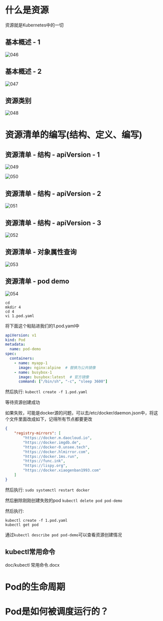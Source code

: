 # 什么是资源

资源就是Kubernetes中的一切


## 基本概述 - 1

![046](./img/img_46.png)


## 基本概述 - 2

![047](./img/img_47.png)

## 资源类别

![048](./img/img_48.png)


# 资源清单的编写(结构、定义、编写)

## 资源清单 - 结构 - apiVersion - 1

![049](./img/img_49.png)

![050](./img/img_50.png)

## 资源清单 - 结构 - apiVersion - 2

![051](./img/img_51.png)

## 资源清单 - 结构 - apiVersion - 3

![052](./img/img_52.png)

## 资源清单 - 对象属性查询

![053](./img/img_53.png)

## 资源清单 - pod demo

![054](./img/img_54.png)

```shell
cd
mkdir 4
cd 4
vi 1.pod.yaml

```
将下面这个粘贴进我们的1.pod.yaml中

```yaml
apiVersion: v1
kind: Pod
metadata:
  name: pod-demo
spec:
  containers:
    - name: myapp-1
      image: nginx:alpine  # 替换为公共镜像
    - name: busybox-1
      image: busybox:latest  # 官方镜像
      command: ["/bin/sh", "-c", "sleep 3600"]
```

然后执行: `kubectl create -f 1.pod.yaml`

等待资源创建成功


如果失败，可能是docker源的问题，可以去/etc/docker/daemon.json中，将这个文件里面改成如下，记得所有节点都要更改

```json
{
    "registry-mirrors": [
    	"https://docker.m.daocloud.io",
    	"https://docker.imgdb.de",
    	"https://docker-0.unsee.tech",
    	"https://docker.hlmirror.com",
    	"https://docker.1ms.run",
    	"https://func.ink",
    	"https://lispy.org",
    	"https://docker.xiaogenban1993.com"
    ]
}


```

然后执行: `sudo systemctl restart docker`

然后删除刚刚创建失败的pod `kubectl delete pod pod-demo`

然后执行:

```shell
kubectl create -f 1.pod.yaml
kubectl get pod 
```

通过`kubectl describe pod pod-demo`可以查看资源创建情况

## kubectl常用命令

doc/kubectl 常用命令.docx


# Pod的生命周期

# Pod是如何被调度运行的？

